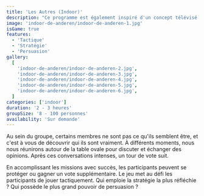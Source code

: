 ```yaml
---
title: 'Les Autres (Indoor)'
description: "Ce programme est également inspiré d'un concept télévisé populaire, à savoir 'Les Traîtres'."
image: 'indoor-de-anderen/indoor-de-anderen-1.jpg'
isGame: true
features:
  - 'Tactique'
  - 'Stratégie'
  - 'Persuasion'
gallery:
  [
    'indoor-de-anderen/indoor-de-anderen-2.jpg',
    'indoor-de-anderen/indoor-de-anderen-3.jpg',
    'indoor-de-anderen/indoor-de-anderen-4.jpg',
    'indoor-de-anderen/indoor-de-anderen-5.jpg',
    'indoor-de-anderen/indoor-de-anderen-6.jpg',
  ]
categories: ['indoor']
duration: '2 - 3 heures'
groupSize: '8 - 100 personnes'
availability: 'Sur demande'
---
```


Au sein du groupe, certains membres ne sont pas ce qu'ils semblent être, et c'est à vous de découvrir qui ils sont vraiment. À différents moments, nous nous réunirons autour de la table ovale pour discuter et échanger des opinions. Après ces conversations intenses, un tour de vote suit.

En accomplissant les missions avec succès, les participants peuvent se protéger ou gagner un vote supplémentaire. Le jeu met au défi les participants de jouer tactiquement. Qui emploie la stratégie la plus réfléchie ? Qui possède le plus grand pouvoir de persuasion ?
